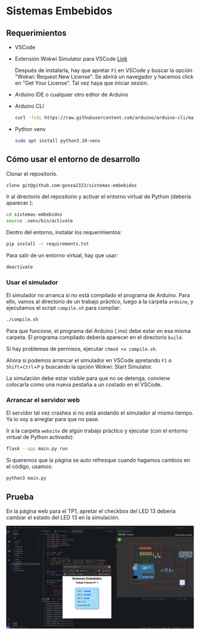 # Sistemas Embebidos

## Requerimientos

- VSCode

- Extensión Wokwi Simulator para VSCode [Link](https://marketplace.visualstudio.com/items?itemName=wokwi.wokwi-vscode)
    
    Después de instalarla, hay que apretar `F1` en VSCode y buscar la opción "Wokwi: Request New License". Se abrirá un navegador y hacemos click en "Get Your License". Tal vez haya que iniciar sesión.

- Arduino IDE o cualquier otro editor de Arduino

- Arduino CLI
    ```bash
    curl -fsSL https://raw.githubusercontent.com/arduino/arduino-cli/master/install.sh | BINDIR=~/.local/bin sh
    ```

- Python venv
    ```bash
    sudo apt install python3.10-venv
    ```


## Cómo usar el entorno de desarrollo

Clonar el repositorio.

```bash
clone git@github.com:gonza2323/sistemas-embebidos
```

Ir al directorio del repositorio y activar el entorno virtual de Python (debería aparecer ):

```bash
cd sistemas-embebidos
source .venv/bin/activate
```

Dentro del entorno, instalar los requerimientos:

```bash
pip install -r requirements.txt
```

Para salir de un entorno virtual, hay que usar:

```bash
deactivate
```

### Usar el simulador

El simulador no arranca si no está compilado el programa de Arduino. Para ello, vamos al directorio de un trabajo práctico, luego a la carpeta `arduino`, y ejecutamos el script `compile.sh` para compilar:

```bash
./compile.sh
```

Para que funcione, el programa del Arduino (.ino) debe estar en esa misma carpeta. El programa compilado debería aparecer en el directorio `build`.

Si hay problemas de permisos, ejecutar `chmod +x compile.sh`.

Ahora si podemos arrancar el simulador en VSCode apretando `F1` o `Shift`+`Ctrl`+`P` y buscando la opción Wokwi: Start Simulator.

La simulación debe estar visible para que no se detenga, conviene colocarla como una nueva pestaña a un costado en el VSCode.


### Arrancar el servidor web

El servidor tal vez crashea si no está andando el simulador al mismo tiempo. Ya lo voy a arreglar para que no pase.

Ir a la carpeta `website` de algún trabajo práctico y ejecutar (con el entorno virtual de Python activado):

```bash
flask --app main.py run
```

Si queremos que la página se auto refresque cuando hagamos cambios en el código, usamos:
```bash
python3 main.py
```

## Prueba

En la página web para el TP1, apretar el checkbox del LED 13 debería cambiar el estado del LED 13 en la simulación.

![screenshot del entorno](./img/screenshot.png)
